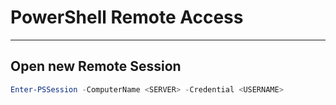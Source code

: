 # PowerShell Remote Access


---
## Open new Remote Session

```powershell
Enter-PSSession -ComputerName <SERVER> -Credential <USERNAME>
```
